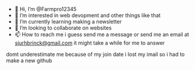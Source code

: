 - 👋 Hi, I’m @Farmpro12345
- 👀 I’m interested in web devopment and other things like that
- 🌱 I’m currently learning making a newsletter
- 💞️ I’m looking to collaborate on websites
- 📫 How to reach me i guess send me a message or send me an email at sjurhbrinck@gmail.com it might take a while for me to answer

domt underestimate me because of my join date i lost my imail so i had to make a new github

